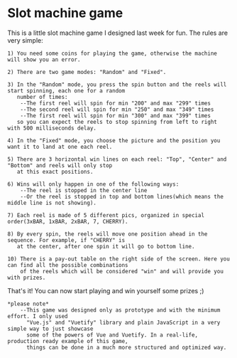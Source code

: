 # Slot machine game

This is a little slot machine game I designed last week for fun. The rules are very simple:

    1) You need some coins for playing the game, otherwise the machine will show you an error.

    2) There are two game modes: "Random" and "Fixed".

    3) In the "Random" mode, you press the spin button and the reels will start spinning, each one for a random
       number of times:
        --The first reel will spin for min "200" and max "299" times
        --The second reel will spin for min "250" and max "349" times
        --The first reel will spin for min "300" and max "399" times
       so you can expect the reels to stop spinning from left to right with 500 milliseconds delay.

    4) In the "Fixed" mode, you choose the picture and the position you want it to land at one each reel.

    5) There are 3 horizontal win lines on each reel: "Top", "Center" and "Bottom" and reels will only stop
       at this exact positions.

    6) Wins will only happen in one of the following ways:
        --The reel is stopped in the center line
        --Or the reel is stopped in top and bottom lines(which means the middle line is not showing).

    7) Each reel is made of 5 different pics, organized in special order(3xBAR, 1xBAR, 2xBAR, 7, CHERRY).

    8) By every spin, the reels will move one position ahead in the sequence. For example, if "CHERRY" is
       at the center, after one spin it will go to bottom line.

    10) There is a pay-out table on the right side of the screen. Here you can find all the possible combinations
        of the reels which will be considered "win" and will provide you with prizes.

That's it! You can now start playing and win yourself some prizes ;)

    *please note*
        --This game was designed only as prototype and with the minimum effort. I only used
          "Vue.js" and "Vuetify" library and plain JavaScript in a very simple way to just showcase
          some of the powers of Vue and Vuetify. In a real-life, production ready example of this game,
          things can be done in a much more structured and optimized way.

